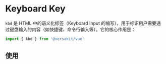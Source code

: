 # Keyboard Key

`kbd` 是 HTML 中的语义化标签（Keyboard Input 的缩写），用于标识用户需要通过键盘输入的内容（如快捷键、命令行输入等）。它的核心作用是：

```typescript
import { kbd } from '@versakit/vue'
```

## 使用

<demo vue="./example/index.vue" />
